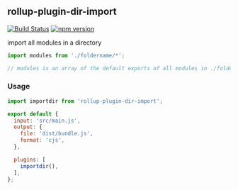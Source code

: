 ## rollup-plugin-dir-import
[![Build Status](https://travis-ci.com/joelgallant/rollup-plugin-dir-import.svg?branch=master)](https://travis-ci.com/joelgallant/rollup-plugin-dir-import)
[![npm version](https://badge.fury.io/js/rollup-plugin-dir-import.svg)](https://badge.fury.io/js/rollup-plugin-dir-import)

import all modules in a directory

```javascript
import modules from './foldername/*';

// modules is an array of the default exports of all modules in ./foldername
```

### Usage
```javascript
import importdir from 'rollup-plugin-dir-import';

export default {
  input: 'src/main.js',
  output: {
    file: 'dist/bundle.js',
    format: 'cjs',
  },

  plugins: [
    importdir(),
  ],
};
```
